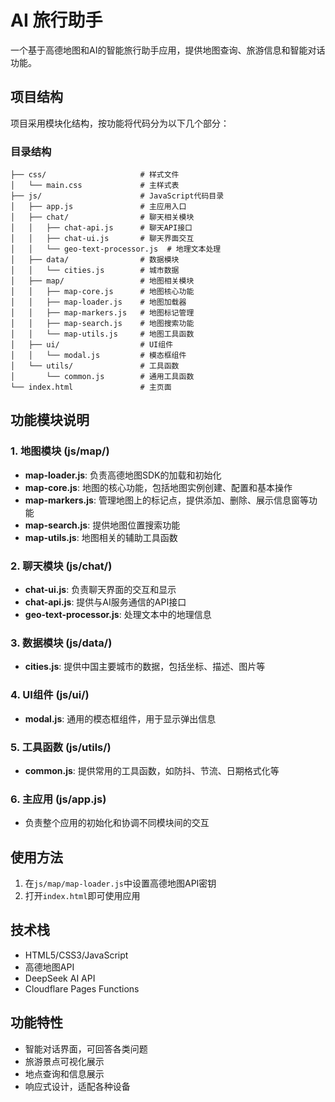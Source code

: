 # AI 旅行助手

一个基于高德地图和AI的智能旅行助手应用，提供地图查询、旅游信息和智能对话功能。

## 项目结构

项目采用模块化结构，按功能将代码分为以下几个部分：

### 目录结构

```
├── css/                     # 样式文件
│   └── main.css             # 主样式表
├── js/                      # JavaScript代码目录
│   ├── app.js               # 主应用入口
│   ├── chat/                # 聊天相关模块
│   │   ├── chat-api.js      # 聊天API接口
│   │   ├── chat-ui.js       # 聊天界面交互
│   │   └── geo-text-processor.js  # 地理文本处理
│   ├── data/                # 数据模块
│   │   └── cities.js        # 城市数据
│   ├── map/                 # 地图相关模块
│   │   ├── map-core.js      # 地图核心功能
│   │   ├── map-loader.js    # 地图加载器
│   │   ├── map-markers.js   # 地图标记管理
│   │   ├── map-search.js    # 地图搜索功能
│   │   └── map-utils.js     # 地图工具函数
│   ├── ui/                  # UI组件
│   │   └── modal.js         # 模态框组件
│   └── utils/               # 工具函数
│       └── common.js        # 通用工具函数
└── index.html               # 主页面
```

## 功能模块说明

### 1. 地图模块 (js/map/)

- **map-loader.js**: 负责高德地图SDK的加载和初始化
- **map-core.js**: 地图的核心功能，包括地图实例创建、配置和基本操作
- **map-markers.js**: 管理地图上的标记点，提供添加、删除、展示信息窗等功能
- **map-search.js**: 提供地图位置搜索功能
- **map-utils.js**: 地图相关的辅助工具函数

### 2. 聊天模块 (js/chat/)

- **chat-ui.js**: 负责聊天界面的交互和显示
- **chat-api.js**: 提供与AI服务通信的API接口
- **geo-text-processor.js**: 处理文本中的地理信息

### 3. 数据模块 (js/data/)

- **cities.js**: 提供中国主要城市的数据，包括坐标、描述、图片等

### 4. UI组件 (js/ui/)

- **modal.js**: 通用的模态框组件，用于显示弹出信息

### 5. 工具函数 (js/utils/)

- **common.js**: 提供常用的工具函数，如防抖、节流、日期格式化等

### 6. 主应用 (js/app.js)

- 负责整个应用的初始化和协调不同模块间的交互

## 使用方法

1. 在`js/map/map-loader.js`中设置高德地图API密钥
2. 打开`index.html`即可使用应用

## 技术栈

- HTML5/CSS3/JavaScript
- 高德地图API
- DeepSeek AI API
- Cloudflare Pages Functions

## 功能特性

- 智能对话界面，可回答各类问题
- 旅游景点可视化展示
- 地点查询和信息展示
- 响应式设计，适配各种设备 
